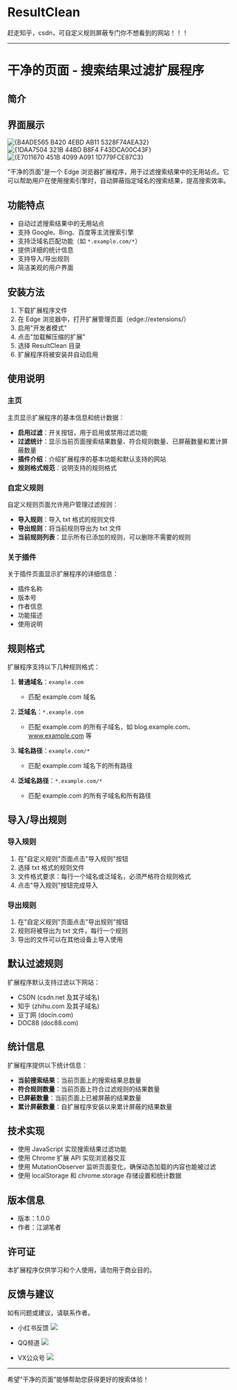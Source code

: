 # ResultClean
赶走知乎，csdn，可自定义规则屏蔽专门你不想看到的网站！！！

---

# 干净的页面 - 搜索结果过滤扩展程序

## 简介

## 界面展示

![{B4ADE565 B420 4EBD AB11 5328F74AEA32}](https://img.picgo.net/2025/04/11/B4ADE565-B420-4EBD-AB11-5328F74AEA32a7a212c60b22e4c8.png)  
![{1DAA7504 321B 44BD B8F4 F43DCA00C43F}](https://img.picgo.net/2025/04/11/1DAA7504-321B-44BD-B8F4-F43DCA00C43F3ec2bcd5937eae91.png)  
![{E7011670 451B 4099 A091 1D779FCE87C3}](https://img.picgo.net/2025/04/11/E7011670-451B-4099-A091-1D779FCE87C3ba786b8d722bfa67.png)  

"干净的页面"是一个 Edge 浏览器扩展程序，用于过滤搜索结果中的无用站点。它可以帮助用户在使用搜索引擎时，自动屏蔽指定域名的搜索结果，提高搜索效率。

## 功能特点

- 自动过滤搜索结果中的无用站点
- 支持 Google、Bing、百度等主流搜索引擎
- 支持泛域名匹配功能（如 `*.example.com/*`）
- 提供详细的统计信息
- 支持导入/导出规则
- 简洁美观的用户界面

## 安装方法

1. 下载扩展程序文件
2. 在 Edge 浏览器中，打开扩展管理页面（edge://extensions/）
3. 启用"开发者模式"
4. 点击"加载解压缩的扩展"
5. 选择 ResultClean 目录
6. 扩展程序将被安装并自动启用

## 使用说明

### 主页

主页显示扩展程序的基本信息和统计数据：

- **启用过滤**：开关按钮，用于启用或禁用过滤功能
- **过滤统计**：显示当前页面搜索结果数量、符合规则数量、已屏蔽数量和累计屏蔽数量
- **插件介绍**：介绍扩展程序的基本功能和默认支持的网站
- **规则格式规范**：说明支持的规则格式

### 自定义规则

自定义规则页面允许用户管理过滤规则：

- **导入规则**：导入 txt 格式的规则文件
- **导出规则**：将当前规则导出为 txt 文件
- **当前规则列表**：显示所有已添加的规则，可以删除不需要的规则

### 关于插件

关于插件页面显示扩展程序的详细信息：

- 插件名称
- 版本号
- 作者信息
- 功能描述
- 使用说明

## 规则格式

扩展程序支持以下几种规则格式：

1. **普通域名**：`example.com`
   - 匹配 example.com 域名

2. **泛域名**：`*.example.com`
   - 匹配 example.com 的所有子域名，如 blog.example.com、www.example.com 等

3. **域名路径**：`example.com/*`
   - 匹配 example.com 域名下的所有路径

4. **泛域名路径**：`*.example.com/*`
   - 匹配 example.com 的所有子域名和所有路径

## 导入/导出规则

### 导入规则

1. 在"自定义规则"页面点击"导入规则"按钮
2. 选择 txt 格式的规则文件
3. 文件格式要求：每行一个域名或泛域名，必须严格符合规则格式
4. 点击"导入规则"按钮完成导入

### 导出规则

1. 在"自定义规则"页面点击"导出规则"按钮
2. 规则将被导出为 txt 文件，每行一个规则
3. 导出的文件可以在其他设备上导入使用

## 默认过滤规则

扩展程序默认支持过滤以下网站：

- CSDN (csdn.net 及其子域名)
- 知乎 (zhihu.com 及其子域名)
- 豆丁网 (docin.com)
- DOC88 (doc88.com)

## 统计信息

扩展程序提供以下统计信息：

- **当前搜索结果**：当前页面上的搜索结果总数量
- **符合规则数量**：当前页面上符合过滤规则的结果数量
- **已屏蔽数量**：当前页面上已被屏蔽的结果数量
- **累计屏蔽数量**：自扩展程序安装以来累计屏蔽的结果数量

## 技术实现

- 使用 JavaScript 实现搜索结果过滤功能
- 使用 Chrome 扩展 API 实现浏览器交互
- 使用 MutationObserver 监听页面变化，确保动态加载的内容也能被过滤
- 使用 localStorage 和 chrome.storage 存储设置和统计数据

## 版本信息

- 版本：1.0.0
- 作者：江湖笔者

## 许可证

本扩展程序仅供学习和个人使用，请勿用于商业目的。

## 反馈与建议

如有问题或建议，请联系作者。

- 小红书反馈
![](https://blog1.jianghu.cfd/imgs/notions/xhs.jpg)

- QQ频道
![](https://blog1.jianghu.cfd/imgs/notions/qqpd.jpg)

- VX公众号
![](https://blog1.jianghu.cfd/imgs/notions/vxt.jpg)


---

希望"干净的页面"能够帮助您获得更好的搜索体验！

